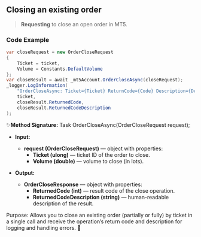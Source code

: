 ## Closing an existing order

> **Requesting** to close an open order in MT5.

### Code Example

```csharp
var closeRequest = new OrderCloseRequest
{
    Ticket = ticket,
    Volume = Constants.DefaultVolume
};
var closeResult = await _mt5Account.OrderCloseAsync(closeRequest);
_logger.LogInformation(
    "OrderCloseAsync: Ticket={Ticket} ReturnCode={Code} Description={Desc}",
    ticket,
    closeResult.ReturnedCode,
    closeResult.ReturnedCodeDescription
);
```

✨**Method Signature:** Task<OrderCloseResponse> OrderCloseAsync(OrderCloseRequest request);

* **Input:**
  * **request (OrderCloseRequest)** — object with properties:
    * **Ticket (ulong)** — ticket ID of the order to close.
    * **Volume (double)** — volume to close (in lots).

* **Output:**
  * **OrderCloseResponse** — object with properties:
    * **ReturnedCode (int)** — result code of the close operation.
    * **ReturnedCodeDescription (string)** — human-readable description of the result.

Purpose:
Allows you to close an existing order (partially or fully) by ticket in a single call and receive the operation’s return code and description for logging and handling errors. 🚀
  
